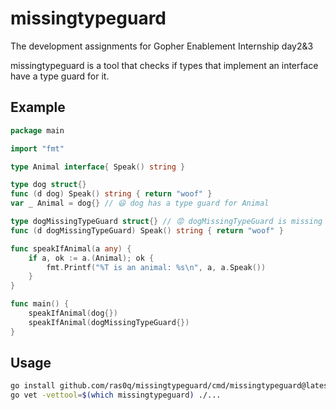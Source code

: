 # missingtypeguard

The development assignments for Gopher Enablement Internship day2&3

missingtypeguard is a tool that checks if types that implement an interface have a type guard for it.

## Example

```go
package main

import "fmt"

type Animal interface{ Speak() string }

type dog struct{}
func (d dog) Speak() string { return "woof" }
var _ Animal = dog{} // 😃 dog has a type guard for Animal

type dogMissingTypeGuard struct{} // 😡 dogMissingTypeGuard is missing atype guard for Animal"
func (d dogMissingTypeGuard) Speak() string { return "woof" }

func speakIfAnimal(a any) {
    if a, ok := a.(Animal); ok {
        fmt.Printf("%T is an animal: %s\n", a, a.Speak())
    }
}

func main() {
    speakIfAnimal(dog{})
    speakIfAnimal(dogMissingTypeGuard{})
}
```

## Usage

```bash
go install github.com/ras0q/missingtypeguard/cmd/missingtypeguard@latest
go vet -vettool=$(which missingtypeguard) ./...
```
